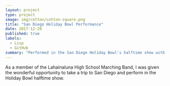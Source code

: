 ```yaml
---
layout: project
type: project
image: img/cotton/cotton-square.png
title: "San Diego Holiday Bowl Performance"
date: 2017-12-28
published: true
labels:
  - Lisp
  - GitHub
summary: "Performed in the San Diego Holiday Bowl's halftime show with my highschool marching band."
---
```


As a member of the Lahainaluna High School Marching Band, I was given the wonderful opportunity to take a trip to San Diego and perform in the Holiday Bowl halftime show.
